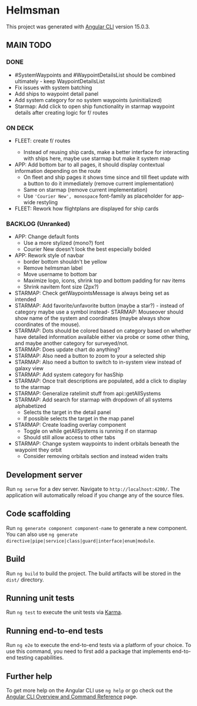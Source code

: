 # Helmsman

This project was generated with [Angular CLI](https://github.com/angular/angular-cli) version 15.0.3.

## MAIN TODO

### DONE

- #SystemWaypoints and #WaypointDetailsList should be combined ultimately - keep WaypointDetailsList
- Fix issues with system batching
- Add ships to waypoint detail panel
- Add system category for no system waypoints (uninitialized)
- Starmap: Add click to open ship functionality in starmap waypoint details after creating logic for f/<ship-id> routes

### ON DECK

- FLEET: create f/<ship-id> routes
  - Instead of reusing ship cards, make a better interface for interacting with ships here, maybe use starmap but make it system map
- APP: Add bottom bar to all pages, it should display contextual information depending on the route
  - On fleet and ship pages it shows time since and till fleet update with a button to do it immediately (remove current implementation)
  - Same on starmap (remove current implementation)
  - Use `'Courier New', monospace` font-family as placeholder for app-wide restyling
- FLEET: Rework how flightplans are displayed for ship cards

### BACKLOG (Unranked)

- APP: Change default fonts
  - Use a more stylized (mono?) font
  - Courier New doesn't look the best especially bolded
- APP: Rework style of navbar
  - border bottom shouldn't be yellow
  - Remove helmsman label
  - Move username to bottom bar
  - Maximize logo, icons, shrink top and bottom padding for nav items
  - Shrink navitem font size (2px?)
- STARMAP: Check getWaypointsMessage is always being set as intended
- STARMAP: Add favorite/unfavorite button (maybe a star?) - instead of category maybe use a symbol instead- STARMAP: Mouseover should show name of the system and coordinates (maybe always show coordinates of the mouse).
- STARMAP: Dots should be colored based on category based on whether have detailed information available either via probe or some other thing, and maybe another category for surveyed/not.
- STARMAP: Does update chart do anything?
- STARMAP: Also need a button to zoom to your a selected ship
- STARMAP: Also need a button to switch to in-system view instead of galaxy view
- STARMAP: Add system category for hasShip
- STARMAP: Once trait descriptions are populated, add a click to display to the starmap
- STARMAP: Generalize ratelimit stuff from api::getAllSystems
- STARMAP: Add search for starmap with dropdown of all systems alphabetized
  - Selects the target in the detail panel
  - If possible selects the target in the map panel
- STARMAP: Create loading overlay component
  - Toggle on while getAllSystems is running if on starmap
  - Should still allow access to other tabs
- STARMAP: Change system waypoints to indent orbitals beneath the waypoint they orbit
  - Consider removing orbitals section and instead widen traits

## Development server

Run `ng serve` for a dev server. Navigate to `http://localhost:4200/`. The application will automatically reload if you change any of the source files.

## Code scaffolding

Run `ng generate component component-name` to generate a new component. You can also use `ng generate directive|pipe|service|class|guard|interface|enum|module`.

## Build

Run `ng build` to build the project. The build artifacts will be stored in the `dist/` directory.

## Running unit tests

Run `ng test` to execute the unit tests via [Karma](https://karma-runner.github.io).

## Running end-to-end tests

Run `ng e2e` to execute the end-to-end tests via a platform of your choice. To use this command, you need to first add a package that implements end-to-end testing capabilities.

## Further help

To get more help on the Angular CLI use `ng help` or go check out the [Angular CLI Overview and Command Reference](https://angular.io/cli) page.
